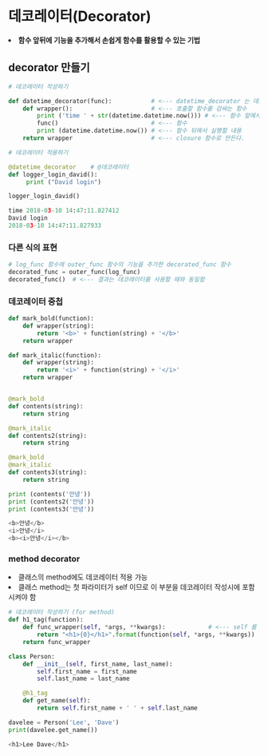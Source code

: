 # 데코레이터(Decorator)

<li> <strong> 함수 앞뒤에 기능을 추가해서 손쉽게 함수를 활용할 수 있는 기법 </strong> </li>

## decorator 만들기
```python
# 데코레이터 작성하기

def datetime_decorator(func):           # <--- datetime_decorator 는 데코레이터 이름, func 가 데코레이터를 적용시킬 함수가 됨
    def wrapper():                      # <--- 호출할 함수를 감싸는 함수
        print ('time ' + str(datetime.datetime.now())) # <--- 함수 앞에서 실행할 내용
        func()                          # <--- 함수  
        print (datetime.datetime.now()) # <--- 함수 뒤에서 실행할 내용
    return wrapper                      # <--- closure 함수로 만든다.
```

```python
# 데코레이터 적용하기

@datetime_decorator    # @데코레이터
def logger_login_david():
     print ("David login")

logger_login_david()
```
```python
time 2018-03-10 14:47:11.827412
David login
2018-03-10 14:47:11.827933
```


### 다른 식의 표현
```python
# log_func 함수에 outer_func 함수의 기능을 추가한 decorated_func 함수
decorated_func = outer_func(log_func)
decorated_func()  # <--- 결과는 데코레이터를 사용할 때와 동일함
```


### 데코레이터 중첩
```python
def mark_bold(function):
    def wrapper(string):
        return '<b>' + function(string) + '</b>'
    return wrapper

def mark_italic(function):
    def wrapper(string):
        return '<i>' + function(string) + '</i>'
    return wrapper


@mark_bold
def contents(string):
    return string

@mark_italic
def contents2(string):
    return string

@mark_bold
@mark_italic
def contents3(string):
    return string

print (contents('안녕'))
print (contents2('안녕'))
print (contents3('안녕'))
```
```python
<b>안녕</b>
<i>안녕</i>
<b><i>안녕</i></b>
```

### method decorator

<li>클래스의 method에도 데코레이터 적용 가능
<li>클래스 method는 첫 파라미터가 self 이므로 이 부분을 데코레이터 작성시에 포함시켜야 함

```python
# 데코레이터 작성하기 (for method)
def h1_tag(function):
    def func_wrapper(self, *args, **kwargs):            # <--- self 를 무조건 첫 파라미터로 넣어야 메서드에 적용가능
        return "<h1>{0}</h1>".format(function(self, *args, **kwargs))  # <--- function 함수에도 self 를 넣어야 함
    return func_wrapper

```
```python
class Person:
    def __init__(self, first_name, last_name):
        self.first_name = first_name
        self.last_name = last_name

    @h1_tag
    def get_name(self):
        return self.first_name + ' ' + self.last_name
```
```python
davelee = Person('Lee', 'Dave')
print(davelee.get_name())
```
```python
<h1>Lee Dave</h1>
```